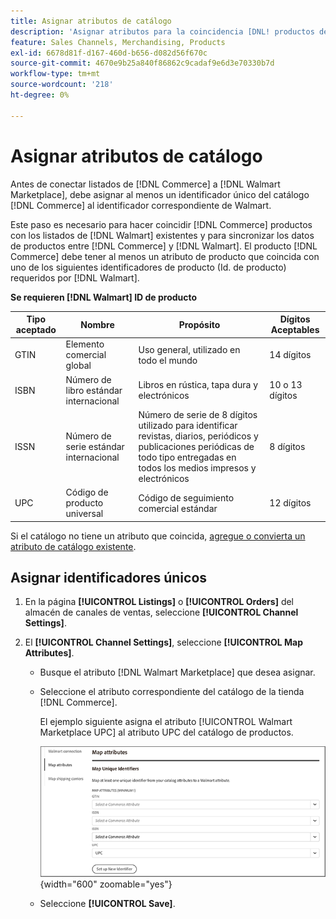 ```yaml
---
title: Asignar atributos de catálogo
description: 'Asignar atributos para la coincidencia [DNL! productos de Commerce] a listados existentes de  [!DNL Walmart Marketplace] y sincronizando datos entre [!DNL Channel Manager] y [!DNL Walmart].'
feature: Sales Channels, Merchandising, Products
exl-id: 6678d81f-d167-460d-b656-d082d56f670c
source-git-commit: 4670e9b25a840f86862c9cadaf9e6d3e70330b7d
workflow-type: tm+mt
source-wordcount: '218'
ht-degree: 0%

---
```


# Asignar atributos de catálogo

Antes de conectar listados de [!DNL Commerce] a [!DNL Walmart Marketplace], debe asignar al menos un identificador único del catálogo [!DNL Commerce] al identificador correspondiente de Walmart.

Este paso es necesario para hacer coincidir [!DNL Commerce] productos con los listados de [!DNL Walmart] existentes y para sincronizar los datos de productos entre [!DNL Commerce] y [!DNL Walmart]. El producto [!DNL Commerce] debe tener al menos un atributo de producto que coincida con uno de los siguientes identificadores de producto (Id. de producto) requeridos por [!DNL Walmart].

**Se requieren [!DNL Walmart] ID de producto**

| **Tipo aceptado** | **Nombre** | **Propósito** | **Dígitos Aceptables** |
|-------------------|--------------------------------------|--------------------------------------------------------------------------------------------------------------------------------------------------|-----------------------|
| GTIN | Elemento comercial global | Uso general, utilizado en todo el mundo | 14 dígitos |
| ISBN | Número de libro estándar internacional | Libros en rústica, tapa dura y electrónicos | 10 o 13 dígitos |
| ISSN | Número de serie estándar internacional | Número de serie de 8 dígitos utilizado para identificar revistas, diarios, periódicos y publicaciones periódicas de todo tipo entregadas en todos los medios impresos y electrónicos | 8 dígitos |
| UPC | Código de producto universal | Código de seguimiento comercial estándar | 12 dígitos |

Si el catálogo no tiene un atributo que coincida, [agregue o convierta un atributo de catálogo existente](https://experienceleague.adobe.com/docs/commerce-admin/catalog/product-attributes/product-attributes.html).

## Asignar identificadores únicos

1. En la página **[!UICONTROL Listings]** o **[!UICONTROL Orders]** del almacén de canales de ventas, seleccione **[!UICONTROL Channel Settings]**.

1. El **[!UICONTROL Channel Settings]**, seleccione **[!UICONTROL Map Attributes]**.

   - Busque el atributo [!DNL Walmart Marketplace] que desea asignar.

   - Seleccione el atributo correspondiente del catálogo de la tienda [!DNL Commerce].

     El ejemplo siguiente asigna el atributo [!UICONTROL Walmart Marketplace UPC] al atributo UPC del catálogo de productos.

     ![Asignar atributos para los criterios de coincidencia de productos](assets/products-map-attributes-for-match.png){width="600" zoomable="yes"}

   - Seleccione **[!UICONTROL Save]**.
